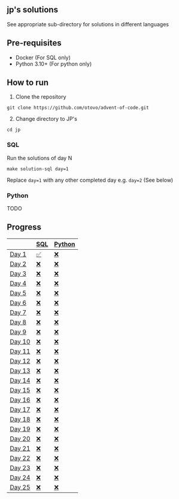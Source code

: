 ## jp's solutions

See appropriate sub-directory for solutions in different languages

## Pre-requisites

- Docker (For SQL only)
- Python 3.10+ (For python only)

## How to run

1. Clone the repository

```
git clone https://github.com/otovo/advent-of-code.git
```

2. Change directory to JP's

```
cd jp
```

### SQL

Run the solutions of day N

```
make solution-sql day=1
```

Replace `day=1` with any other completed day e.g. `day=2` (See below)

### Python

TODO

## Progress

| | [SQL](sql/) | [Python](python/) |
| --- | --- | --- |
| [Day 1](https://adventofcode.com/2022/day_1) | [✅](sql/day_1/) | [❌](python/day_1/) |
| [Day 2](https://adventofcode.com/2022/day_2) | [❌](sql/day_02/) | [❌](python/day_02/) |
| [Day 3](https://adventofcode.com/2022/day_3) | [❌](sql/day_03/) | [❌](python/day_03/) |
| [Day 4](https://adventofcode.com/2022/day_4) | [❌](sql/day_04/) | [❌](python/day_04/) |
| [Day 5](https://adventofcode.com/2022/day_5) | [❌](sql/day_05/) | [❌](python/day_05/) |
| [Day 6](https://adventofcode.com/2022/day_6) | [❌](sql/day_06/) | [❌](python/day_06/) |
| [Day 7](https://adventofcode.com/2022/day_7) | [❌](sql/day_07/) | [❌](python/day_07/) |
| [Day 8](https://adventofcode.com/2022/day_8) | [❌](sql/day_08/) | [❌](python/day_08/) |
| [Day 9](https://adventofcode.com/2022/day_9) | [❌](sql/day_09/) | [❌](python/day_09/) |
| [Day 10](https://adventofcode.com/2022/day_10) | [❌](sql/day_10/) | [❌](python/day_10/) |
| [Day 11](https://adventofcode.com/2022/day_11) | [❌](sql/day_11/) | [❌](python/day_11/) |
| [Day 12](https://adventofcode.com/2022/day_12) | [❌](sql/day_11/) | [❌](python/day_12/) |
| [Day 13](https://adventofcode.com/2022/day_13) | [❌](sql/day_12/) | [❌](python/day_13/) |
| [Day 14](https://adventofcode.com/2022/day_14) | [❌](sql/day_13/) | [❌](python/day_14/) |
| [Day 15](https://adventofcode.com/2022/day_15) | [❌](sql/day_14/) | [❌](python/day_15/) |
| [Day 16](https://adventofcode.com/2022/day_16) | [❌](sql/day_15/) | [❌](python/day_16/) |
| [Day 17](https://adventofcode.com/2022/day_17) | [❌](sql/day_16/) | [❌](python/day_17/) |
| [Day 18](https://adventofcode.com/2022/day_18) | [❌](sql/day_17/) | [❌](python/day_18/) |
| [Day 19](https://adventofcode.com/2022/day_19) | [❌](sql/day_18/) | [❌](python/day_19/) |
| [Day 20](https://adventofcode.com/2022/day_20) | [❌](sql/day_19/) | [❌](python/day_20/) |
| [Day 21](https://adventofcode.com/2022/day_21) | [❌](sql/day_21/) | [❌](python/day_21/) |
| [Day 22](https://adventofcode.com/2022/day_22) | [❌](sql/day_22/) | [❌](python/day_22/) |
| [Day 23](https://adventofcode.com/2022/day_23) | [❌](sql/day_23/) | [❌](python/day_23/) |
| [Day 24](https://adventofcode.com/2022/day_24) | [❌](sql/day_24/) | [❌](python/day_24/) |
| [Day 25](https://adventofcode.com/2022/day_25) | [❌](sql/day_25/) | [❌](python/day_25/) |
